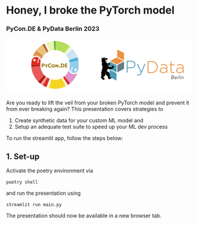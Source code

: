 # Honey, I broke the PyTorch model
### PyCon.DE & PyData Berlin 2023

![alt text](pages/images/pycon_pydata_logo.png)

Are you ready to lift the veil from your broken PyTorch model and prevent it from
ever breaking again?
This presentation covers strategies to 
1. Create synthetic data for your custom ML model and
2. Setup an adequate test suite to speed up your ML dev process

To run the streamlit app, follow the steps below:
## 1. Set-up

Activate the poetry environment via 
```
poetry shell
```

and run the presentation using

```
streamlit run main.py
```

The presentation should now be available in a new browser tab.